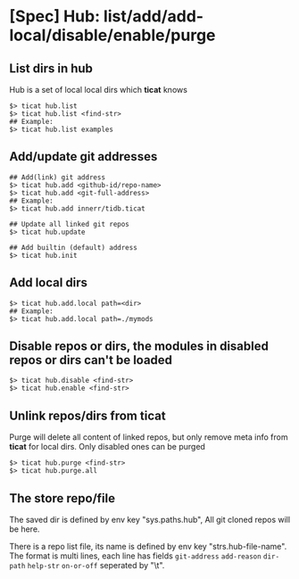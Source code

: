 # [Spec] Hub: list/add/add-local/disable/enable/purge

## List dirs in hub
Hub is a set of local local dirs which **ticat** knows
```
$> ticat hub.list
$> ticat hub.list <find-str>
## Example:
$> ticat hub.list examples
```

## Add/update git addresses
```
## Add(link) git address
$> ticat hub.add <github-id/repo-name>
$> ticat hub.add <git-full-address>
## Example:
$> ticat hub.add innerr/tidb.ticat

## Update all linked git repos
$> ticat hub.update

## Add builtin (default) address
$> ticat hub.init
```

## Add local dirs
```
$> ticat hub.add.local path=<dir>
## Example:
$> ticat hub.add.local path=./mymods
```

## Disable repos or dirs, the modules in disabled repos or dirs can't be loaded
```
$> ticat hub.disable <find-str>
$> ticat hub.enable <find-str>
```

## Unlink repos/dirs from ticat
Purge will delete all content of linked repos,
but only remove meta info from **ticat** for local dirs.
Only disabled ones can be purged
```
$> ticat hub.purge <find-str>
$> ticat hub.purge.all
```

## The store repo/file
The saved dir is defined by env key "sys.paths.hub",
All git cloned repos will be here.

There is a repo list file, its name is defined by env key "strs.hub-file-name".
The format is multi lines, each line has fields `git-address` `add-reason` `dir-path` `help-str` `on-or-off` seperated by "\t".
